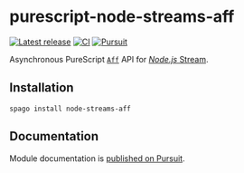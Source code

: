 
# purescript-node-streams-aff

[![Latest release](http://img.shields.io/github/release/purescript-node/purescript-node-streams-aff.svg)](https://github.com/purescript-node/purescript-node-streams-aff/releases)
[![CI](https://github.com/purescript-node/purescript-node-streams-aff/workflows/CI/badge.svg?branch=main)](https://github.com/purescript-node/purescript-node-streams-aff/actions?query=workflow%3ACI+branch%3Amain)
[![Pursuit](https://pursuit.purescript.org/packages/purescript-node-streams-aff/badge)](https://pursuit.purescript.org/packages/purescript-node-streams-aff)

Asynchronous PureScript [`Aff`](https://pursuit.purescript.org/packages/purescript-aff) API for [*Node.js* Stream](https://nodejs.org/docs/latest/api/stream.html).

## Installation

```
spago install node-streams-aff
```

## Documentation

Module documentation is [published on Pursuit](http://pursuit.purescript.org/packages/purescript-node-streams-aff).


